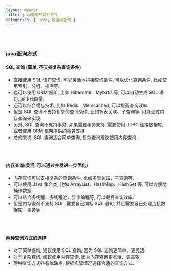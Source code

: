 ```yaml
---
layout: mypost
title: java查询的两种方式
categories: [ java, 数据库查询 ]
---
```


<br>
<br>

### java查询方式

#### SQL 查询 (简单, 不支持复杂查询条件)

- 直接使用 SQL 语句查询, 可以灵活地拼接查询条件, 可以优化查询条件, 比如使用索引、分组、排序等.
- 也可以使用 ORM 框架, 比如 Hibernate、Mybatis 等, 可以自动生成 SQL 语句, 减少代码量.
- 还可以结合缓存技术, 比如 Redis、Memcached, 可以提高查询效率.
- 但是 SQL 查询不支持复杂的查询条件, 比如多表关联、子查询等, 只能通过内存查询来实现.
- 另外, SQL 查询不支持事务, 如果需要事务支持, 需要使用 JDBC 连接数据库, 或者使用 ORM 框架提供的事务支持.
- 总的来说, SQL 查询适合简单查询, 复杂查询建议使用内存查询.

<br>
<br>

#### 内存查询(灵活, 可以通过并发进一步优化)

- 内存查询可以支持复杂的查询条件, 比如多表关联、子查询等.
- 可以使用 Java 集合类, 比如 ArrayList、HashMap、HashSet 等, 可以方便地操作数据.
- 可以结合多线程、多线程池、异步编程等, 可以提高查询效率.
- 但是内存查询不支持 SQL, 需要自己编写 SQL 语句, 并且需要自己处理连接数据库、事务等.

<br>
<br>

#### 两种查询方式的选择

- 对于简单查询, 建议使用 SQL 查询, 因为 SQL 查询更简单、更灵活.
- 对于复杂查询, 建议使用内存查询, 因为内存查询更灵活、更高效.
- 两种查询方式各有优缺点, 根据实际情况选择合适的查询方式. 
